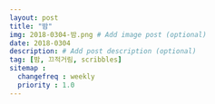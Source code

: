 ```yaml
---
layout: post
title: "밤"
img: 2018-0304-밤.png # Add image post (optional)
date: 2018-0304
description: # Add post description (optional)
tag: [밤, 끄적거림, scribbles]
sitemap :
  changefreq : weekly
  priority : 1.0
---
```

